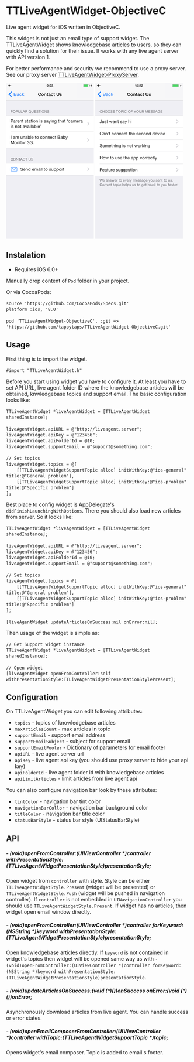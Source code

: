 TTLiveAgentWidget-ObjectiveC
=======

Live agent widget for iOS written in ObjectiveC.

This widget is not just an email type of support widget. The TTLiveAgentWidget shows knowledgebase articles to users, so they can quickly find a solution for their issue. It works with any live agent server with API version 1.

For better performance and security we recommend to use a proxy server. See our proxy server [TTLiveAgentWidget-ProxyServer](https://github.com/tappytaps/TTLiveAgentWidget-ProxyServer).

<img src="docs/screen1.PNG" width="240px">
<img src="docs/screen2.PNG" width="240px">

Instalation
----------

- Requires iOS 6.0+

Manually drop content of `Pod` folder in your project.

Or via CocoaPods:

```
source 'https://github.com/CocoaPods/Specs.git'
platform :ios, '8.0'

pod 'TTLiveAgentWidget-ObjectiveC', :git => 'https://github.com/tappytaps/TTLiveAgentWidget-ObjectiveC.git'
```

Usage
----------

First thing is to import the widget.

```
#import "TTLiveAgentWidget.h"
```

Before you start using widget you have to configure it. At least you have to set API URL, live agent folder ID where the knowledgebase articles will be obtained, knwledgebase topics and support email. The basic configuration looks like:

```
TTLiveAgentWidget *liveAgentWidget = [TTLiveAgentWidget sharedInstance];

liveAgentWidget.apiURL = @"http://liveagent.server";
liveAgentWidget.apiKey = @"123456";
liveAgentWidget.apiFolderId = @10;
liveAgentWidget.supportEmail = @"support@something.com";

// Set topics
liveAgentWidget.topics = @[
	[[TTLiveAgentWidgetSupportTopic alloc] initWithKey:@"ios-general" title:@"General problem"],
	[[TTLiveAgentWidgetSupportTopic alloc] initWithKey:@"ios-problem" title:@"Specific problem"]
];

```

Best place to config widget is AppDelegate's `didFinishLaunchingWithOptions`. There you should also load new articles from server. So it looks like:

```
TTLiveAgentWidget *liveAgentWidget = [TTLiveAgentWidget sharedInstance];

liveAgentWidget.apiURL = @"http://liveagent.server";
liveAgentWidget.apiKey = @"123456";
liveAgentWidget.apiFolderId = @10;
liveAgentWidget.supportEmail = @"support@something.com";

// Set topics
liveAgentWidget.topics = @[
	[[TTLiveAgentWidgetSupportTopic alloc] initWithKey:@"ios-general" title:@"General problem"],
	[[TTLiveAgentWidgetSupportTopic alloc] initWithKey:@"ios-problem" title:@"Specific problem"]
];

[liveAgentWidget updateArticlesOnSuccess:nil onError:nil];
```

Then usage of the widget is simple as:

```
// Get Support widget instance
TTLiveAgentWidget *liveAgentWidget = [TTLiveAgentWidget sharedInstance];

// Open widget
[liveAgentWidget openFromController:self withPresentationStyle:TTLiveAgentWidgetPresentationStylePresent];
```

Configuration
----------

On TTLiveAgentWidget you can edit following attributes:

- `topics` - topics of knowledgebase articles
- `maxArticlesCount` - max articles in topic
- `supportEmail` - support email address
- `supportEmailSubject` - subject for support email
- `supportEmailFooter` - Dictionary of parameters for email footer
- `apiURL` - live agent server url
- `apiKey` - live agent api key (you should use proxy server to hide your api key)
- `apiFolderId` - live agent folder id with knowledgebase articles
- `apiLimitArticles` - limit articles from live agent api

You can also configure navigation bar look by these attributes:

- `tintColor` - navigation bar tint color
- `navigationBarCollor` - navigation bar background color
- `titleColor` - navigation bar title color
- `statusBarStyle` - status bar style (UIStatusBarStyle)

API
----------

##### - (void)openFromController:(UIViewController *)controller withPresentationStyle:(TTLiveAgentWidgetPresentationStyle)presentationStyle;

Open widget from `controller` with style. Style can be either `TTLiveAgentWidgetStyle.Present` (widget will be presented) or `TTLiveAgentWidgetStyle.Push` (widget will be pushed in navigation controller). If `controller` is not embedded in `UINavigationController` you should use `TTLiveAgentWidgetStyle.Present`. If widget has no articles, then widget open email window directly.

##### - (void)openFromController:(UIViewController *)controller forKeyword:(NSString *)keyword withPresentationStyle:(TTLiveAgentWidgetPresentationStyle)presentationStyle;

Open knowledgebase articles directly. If `keyword` is not contained in widget's topics then widget will be opened same way as with `- (void)openFromController:(UIViewController *)controller forKeyword:(NSString *)keyword withPresentationStyle:(TTLiveAgentWidgetPresentationStyle)presentationStyle`.

##### - (void)updateArticlesOnSuccess:(void (^)())onSuccess onError:(void (^)())onError;

Asynchronously download articles from live agent. You can handle success or error states.

##### - (void)openEmailComposerFromController:(UIViewController *)controller withTopic:(TTLiveAgentWidgetSupportTopic *)topic;

Opens widget's email composer. Topic is added to email's footer.
